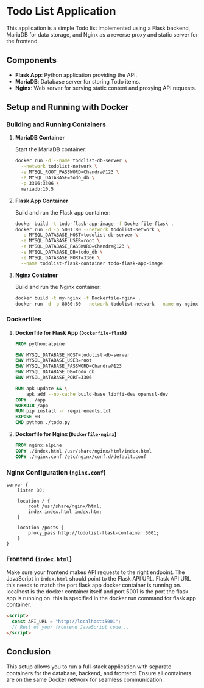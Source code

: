 # Todo List Application

This application is a simple Todo list implemented using a Flask backend, MariaDB for data storage, and Nginx as a reverse proxy and static server for the frontend.

## Components

- **Flask App**: Python application providing the API.
- **MariaDB**: Database server for storing Todo items.
- **Nginx**: Web server for serving static content and proxying API requests.

## Setup and Running with Docker

### Building and Running Containers

1. **MariaDB Container**

   Start the MariaDB container:

   ```bash
   docker run -d --name todolist-db-server \
     --network todolist-network \
     -e MYSQL_ROOT_PASSWORD=Chandra@123 \
     -e MYSQL_DATABASE=todo_db \
     -p 3306:3306 \
     mariadb:10.5
   ```

2. **Flask App Container**

   Build and run the Flask app container:

   ```bash
   docker build -t todo-flask-app-image -f Dockerfile-flask .
   docker run -d -p 5001:80 --network todolist-network \
     -e MYSQL_DATABASE_HOST=todolist-db-server \
     -e MYSQL_DATABASE_USER=root \
     -e MYSQL_DATABASE_PASSWORD=Chandra@123 \
     -e MYSQL_DATABASE_DB=todo_db \
     -e MYSQL_DATABASE_PORT=3306 \
     --name todolist-flask-container todo-flask-app-image
   ```

3. **Nginx Container**

   Build and run the Nginx container:

   ```bash
   docker build -t my-nginx -f Dockerfile-nginx .
   docker run -d -p 8080:80 --network todolist-network --name my-nginx-container my-nginx
   ```

### Dockerfiles

1. **Dockerfile for Flask App (`Dockerfile-flask`)**

   ```Dockerfile
   FROM python:alpine

   ENV MYSQL_DATABASE_HOST=todolist-db-server
   ENV MYSQL_DATABASE_USER=root
   ENV MYSQL_DATABASE_PASSWORD=Chandra@123
   ENV MYSQL_DATABASE_DB=todo_db
   ENV MYSQL_DATABASE_PORT=3306

   RUN apk update && \
       apk add --no-cache build-base libffi-dev openssl-dev
   COPY . /app
   WORKDIR /app
   RUN pip install -r requirements.txt
   EXPOSE 80
   CMD python ./todo.py
   ```

2. **Dockerfile for Nginx (`Dockerfile-nginx`)**

   ```Dockerfile
   FROM nginx:alpine
   COPY ./index.html /usr/share/nginx/html/index.html
   COPY ./nginx.conf /etc/nginx/conf.d/default.conf
   ```

### Nginx Configuration (`nginx.conf`)

```nginx
server {
    listen 80;

    location / {
        root /usr/share/nginx/html;
        index index.html index.htm;
    }

    location /posts {
        proxy_pass http://todolist-flask-container:5001;
    }
}
```

### Frontend (`index.html`)

Make sure your frontend makes API requests to the right endpoint. The JavaScript in `index.html` should point to the Flask API URL. Flask API URL this needs to match the port flask app docker container is running on. localhost is the docker container itself and port 5001 is the port the flask app is running on. this is specified in the docker run command for flask app container.

```html
<script>
  const API_URL = "http://localhost:5001";
  // Rest of your frontend JavaScript code...
</script>
```

## Conclusion

This setup allows you to run a full-stack application with separate containers for the database, backend, and frontend. Ensure all containers are on the same Docker network for seamless communication.
